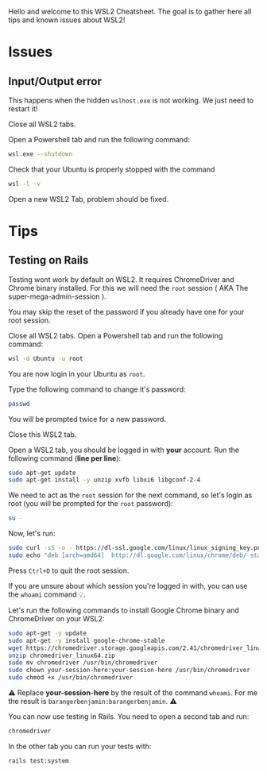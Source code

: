 Hello and welcome to this WSL2 Cheatsheet.
The goal is to gather here all tips and known issues about WSL2!

# Issues

## Input/Output error

This happens when the hidden `wslhost.exe` is not working. We just need to restart it!

Close all WSL2 tabs.

Open a Powershell tab and run the following command:
```bash
wsl.exe --shutdown
```
Check that your Ubuntu is properly stopped with the command
```bash
wsl -l -v
```

Open a new WSL2 Tab, problem should be fixed.


# Tips

## Testing on Rails

Testing wont work by default on WSL2. It requires ChromeDriver and Chrome binary installed. For this we will need the `root` session ( AKA The super-mega-admin-session ).

You may skip the reset of the password if you already have one for your root session.

Close all WSL2 tabs.
Open a Powershell tab and run the following command:
```bash
wsl -d Ubuntu -u root
```

You are now login in your Ubuntu as `root`.

Type the following command to change it's password:
```bash
passwd
```

You will be prompted twice for a new password.

Close this WSL2 tab.

Open a WSL2 tab, you should be logged in with **your** account. Run the following command (**line per line**):
```bash
sudo apt-get update
sudo apt-get install -y unzip xvfb libxi6 libgconf-2-4
```

We need to act as the `root` session for the next command, so let's login as root (you will be prompted for the `root` password):
```bash
su -
```
Now, let's run:
```bash
sudo curl -sS -o - https://dl-ssl.google.com/linux/linux_signing_key.pub | apt-key add
sudo echo "deb [arch=amd64]  http://dl.google.com/linux/chrome/deb/ stable main" >> /etc/apt/sources.list.d/google-chrome.list
```
Press `Ctrl+D` to quit the root session.

If you are unsure about which session you're logged in with, you can use the ```whoami``` command 💡.

Let's run the following commands to install Google Chrome binary and ChromeDriver on your WSL2:
```bash
sudo apt-get -y update
sudo apt-get -y install google-chrome-stable
wget https://chromedriver.storage.googleapis.com/2.41/chromedriver_linux64.zip
unzip chromedriver_linux64.zip
sudo mv chromedriver /usr/bin/chromedriver
sudo chown your-session-here:your-session-here /usr/bin/chromedriver
sudo chmod +x /usr/bin/chromedriver
```
⚠️ Replace **your-session-here** by the result of the command ```whoami```.
For me the result is ```barangerbenjamin:barangerbenjamin```. ⚠️

You can now use testing in Rails. You need to open a second tab and run:
```bash
chromedriver
```
In the other tab you can run your tests with:
```bash
rails test:system
```